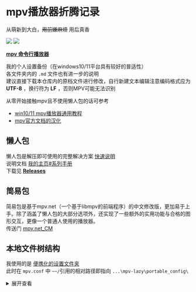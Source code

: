 # mpv播放器折腾记录

从萌新到大白，<s>用前嫌麻烦</s> 用后真香

![](Temp/index-界面对比.jpg)
![](Temp/index-高级播放列表.png)

[**mpv 命令行播放器**](https://github.com/mpv-player/mpv)  

我的个人设置备份（在windows10/11平台具有较好的普适性）  
各文件夹内的 `.md` 文件也有进一步的说明  
建议直接下载本仓库内的原档文件进行修改，自行新建文本编辑注意编码格式应为 **UTF-8** ，换行符为 **LF** ，否则MPV可能无法识别  

从零开始接触mpv且不使用懒人包的话可参考
- [win10/11 mpv播放器通用教程](https://hooke007.github.io/mpv-lazy/mpv.html)  
- [mpv官方文档的汉化](https://github.com/hooke007/mpv_doc-CN)

## 懒人包

懒人包是解压即可使用的完整解决方案 [快速说明](https://hooke007.github.io/mpv-lazy/[00]_懒人包快速说明.html)  
说明文档 [我的主页#系列手册](https://hooke007.github.io/#系列手册)  
下载见 [**Releases**](../../releases)

## 简易包

简易包是基于mpv.net（一个基于libmpv的前端程序）的中文修改版，更加易于上手。除了涵盖了懒人包的大部分选项外，还实现了一些额外的实用功能与合格的图形交互，更像一个普通人使用的播放器。  
传送门 [mpv.net_CM](https://github.com/hooke007/mpv.net_CM)

## 本地文件树结构

我使用的是 [便携化的设置文件夹](https://mpv.io/manual/master/#files-on-windows)  
此时在 `mpv.conf` 中 `~~/`引用的相对路径即指向 `...\mpv-lazy\portable_config\`

<details>
<summary>展开查看</summary>
<pre><code>

    ...\mpv-lazy\
        mpv.exe & mpv.com
        mpv-BenchMark.conf
        mpv-test.conf
        mpv-？？模式.bat

    ...\mpv-lazy\portable_config\
            input.conf
            mpv.conf
            profiles.conf
            ?????.vpy

    ...\mpv-lazy\portable_config\scripts\
                <脚本群组文件夹>
                ?????.lua

    ...\mpv-lazy\portable_config\script-opts\
                ?????.conf（名称通常对应脚本名）

    ...\mpv-lazy\portable_config\shaders\
                ?????.glsl
                ?????.hook

我也使用便携版Python VapourSynth  
即解压所有包内文件到 `mpv.exe` 的同级

    ...\mpv-lazy\
        python.exe
        VSPipe.exe
        VapourSynth.dll
        xxxx.py
        <等等文件>

    ...\mpv-lazy\vapoursynth64\plugins\
                <这里放置自行添加的vs插件>

youtube-dl或YT-DLP和FFmpeg也被我顺手放一起

    ...\mpv-lazy\
        ffmpeg.exe
        youtube-dl.exe
        yt-dlp.exe

tcl/tk依照我的懒人包预设放在此处

    ...\mpv-lazy\
        tclsh.exe

安装注册的脚本文件置于 `mpv.exe` 的次级

    ...\mpv-lazy\installer\
            mpv-icon.ico
            mpv-install.bat
            mpv-uninstall.bat
</code></pre>
</details>
